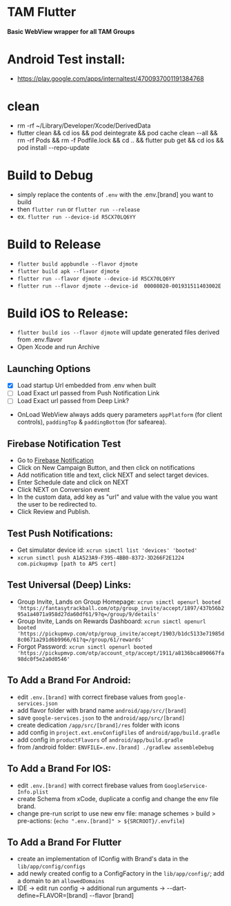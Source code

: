 # TAM Flutter
#### Basic WebView wrapper for all TAM Groups

# Android Test install: 
- https://play.google.com/apps/internaltest/4700937001191384768

# clean
- rm -rf ~/Library/Developer/Xcode/DerivedData
- flutter clean && cd ios && pod deintegrate && pod cache clean --all && rm -rf Pods && rm -f Podfile.lock && cd .. && flutter pub get && cd ios && pod install --repo-update

# Build to Debug
- simply replace the contents of `.env` with the .env.[brand] you want to build
- then `flutter run` or `flutter run --release`
- ex. `flutter run --device-id R5CX70LQ6YY`

# Build to Release
- `flutter build appbundle --flavor djmote`
- `flutter build apk --flavor djmote`
- `flutter run --flavor djmote --device-id R5CX70LQ6YY`
- `flutter run --flavor djmote --device-id  00008020-001931511403002E`

# Build iOS to Release:
- `flutter build ios --flavor djmote` will update generated files derived from .env.flavor
- Open Xcode and run Archive

## Launching Options
- [x] Load startup Url embedded from .env when built  
- [ ] Load Exact url passed from Push Notification Link
- [ ] Load Exact url passed from Deep Link?
- OnLoad WebView always adds query parameters `appPlatform` (for client controls), `paddingTop` & `paddingBottom` (for safearea).

## Firebase Notification Test
- Go to [Firebase Notification](https://console.firebase.google.com/u/0/project/trackauthoritymusic/messaging)
- Click on New Campaign Button, and then click on notifications
- Add notification title and text, click NEXT and select target devices.
- Enter Schedule date and click on NEXT
- Click NEXT on Conversion event
- In the custom data, add key as "url" and value with the value you want the user to be redirected to.
- Click Review and Publish.

## Test Push Notifications:
- Get simulator device id: `xcrun simctl list 'devices' 'booted'`
- `xcrun simctl push A1A523A9-F395-4BB0-8372-3D266F2E1224 com.pickupmvp [path to APS cert]`

## Test Universal (Deep) Links:
- Group Invite, Lands on Group Homepage: `xcrun simctl openurl booted 'https://fantasytrackball.com/otp/group_invite/accept/1897/437b56b295a1a4071a958d27da60df61/9?q=/group/9/details'` 
- Group Invite, Lands on Rewards Dashboard: `xcrun simctl openurl booted 'https://pickupmvp.com/otp/group_invite/accept/1903/b1dc5133e71985d8c0671a291d6b9966/61?q=/group/61/rewards'`
- Forgot Password: `xcrun simctl openurl booted 'https://pickupmvp.com/otp/account_otp/accept/1911/a8136bca890667fa98dc0f5e2a0d0546'`


## To Add a Brand For Android:
- edit `.env.[brand]` with correct firebase values from `google-services.json`
- add flavor folder with brand name `android/app/src/[brand]`
- save `google-services.json` to the `android/app/src/[brand]`
- create dedication `/app/src/[brand]/res` folder with icons
- add config in `project.ext.envConfigFiles` of `android/app/build.gradle`
- add config in `productFlavors` of `android/app/build.gradle` 
- from /android folder: `ENVFILE=.env.[brand] ./gradlew assembleDebug`

## To Add a Brand For IOS:
- edit `.env.[brand]` with correct firebase values from `GoogleService-Info.plist`
- create Schema from xCode, duplicate a config and change the env file brand. 
- change pre-run script to use new env file: manage schemes > build > pre-actions: (`echo ".env.[brand]" > ${SRCROOT}/.envfile`)

## To Add a Brand For Flutter
- create an implementation of IConfig with Brand's data in the `lib/app/config/configs`
- add newly created config to a ConfigFactory in the `lib/app/config/`; add a domain to an `allowedDomains`
- IDE -> edit run config -> additional run arguments -> --dart-define=FLAVOR=[brand] --flavor [brand] 
